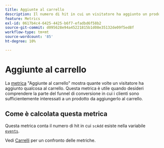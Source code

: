 ```yaml
---
title: Aggiunte al carrello
description: Il numero di hit in cui un visitatore ha aggiunto un prodotto al carrello.
feature: Metrics
exl-id: 0617b4c4-6425-4425-b6f7-efadbd6f58b2
source-git-commit: d095628e94a45221815b1d08e35132de09f5ed8f
workflow-type: tm+mt
source-wordcount: '85'
ht-degree: 10%

---
```


# Aggiunte al carrello

La [metrica](overview.md) &quot;Aggiunte al carrello&quot; mostra quante volte un visitatore ha aggiunto qualcosa al carrello. Questa metrica è utile quando desideri comprendere la parte del funnel di conversione in cui i clienti sono sufficientemente interessati a un prodotto da aggiungerlo al carrello.

## Come è calcolata questa metrica

Questa metrica conta il numero di hit in cui `scAdd` esiste nella variabile [`events`](/help/implement/vars/page-vars/events/events-overview.md).

Vedi [Carrelli](carts.md) per un confronto delle metriche.

